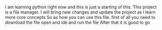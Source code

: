 I am learning python right now and this is just a starting of this. This project is a file manager. I will bring new changes and update the project as I learn more core concepts 
So as how you can use this file.
first of all you need to download the file
open and ide and run the file
After that it is good to go
